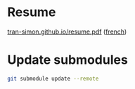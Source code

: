 # Resume

[tran-simon.github.io/resume.pdf](https://tran-simon.github.io/resume.pdf) ([french](https://tran-simon.github.io/resume_fr.pdf))


# Update submodules

```bash
git submodule update --remote
```
